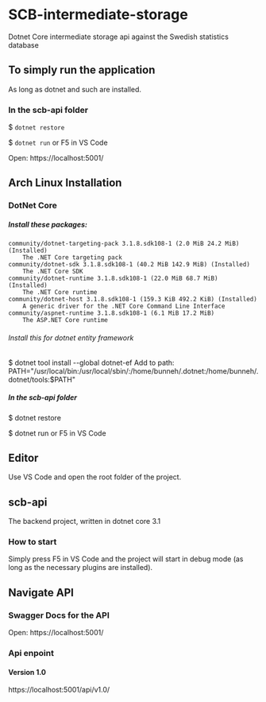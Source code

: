 # SCB-intermediate-storage
Dotnet Core intermediate storage api against the Swedish statistics database

## To simply run the application
As long as dotnet and such are installed.

### In the scb-api folder

$ `dotnet restore`

$ `dotnet run` or F5 in VS Code

Open: https://localhost:5001/

## Arch Linux Installation
### DotNet Core
##### Install these packages:
```
community/dotnet-targeting-pack 3.1.8.sdk108-1 (2.0 MiB 24.2 MiB) (Installed)
    The .NET Core targeting pack
community/dotnet-sdk 3.1.8.sdk108-1 (40.2 MiB 142.9 MiB) (Installed)
    The .NET Core SDK
community/dotnet-runtime 3.1.8.sdk108-1 (22.0 MiB 68.7 MiB) (Installed)
    The .NET Core runtime
community/dotnet-host 3.1.8.sdk108-1 (159.3 KiB 492.2 KiB) (Installed)
    A generic driver for the .NET Core Command Line Interface
community/aspnet-runtime 3.1.8.sdk108-1 (6.1 MiB 17.2 MiB)
    The ASP.NET Core runtime
```

###### Install this for dotnet entity framework
$ dotnet tool install --global dotnet-ef
Add to path: PATH="/usr/local/bin:/usr/local/sbin/:/home/bunneh/.dotnet:/home/bunneh/.dotnet/tools:$PATH"

##### In the scb-api folder
$ dotnet restore

$ dotnet run
or F5 in VS Code

## Editor
Use VS Code and open the root folder of the project.

## scb-api
The backend project, written in dotnet core 3.1

### How to start
Simply press F5 in VS Code and the project will start in debug mode (as long as the necessary plugins are installed).

## Navigate API

### Swagger Docs for the API
Open: https://localhost:5001/

### Api enpoint
#### Version 1.0
https://localhost:5001/api/v1.0/
